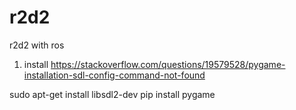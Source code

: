 # r2d2
r2d2 with ros


1. install
https://stackoverflow.com/questions/19579528/pygame-installation-sdl-config-command-not-found

sudo apt-get install libsdl2-dev
pip install pygame
